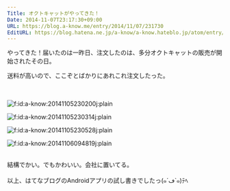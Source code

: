 ```yaml
---
Title: オクトキャットがやってきた！
Date: 2014-11-07T23:17:30+09:00
URL: https://blog.a-know.me/entry/2014/11/07/231730
EditURL: https://blog.hatena.ne.jp/a-know/a-know.hateblo.jp/atom/entry/8454420450072873170
---
```


<p>やってきた！届いたのは一昨日、注文したのは、多分オクトキャットの販売が開始されたその日。</p>
<div>
<div style="text-align: start;">送料が高いので、ここぞとばかりにあれこれ注文したった。</div>
<div style="text-align: start;"> </div>
<div style="text-align: start;"> 
<p><img class="hatena-fotolife" title="f:id:a-know:20141105230200j:plain" src="http://cdn-ak.f.st-hatena.com/images/fotolife/a/a-know/20141105/20141105230200.jpg" alt="f:id:a-know:20141105230200j:plain" /></p>
</div>
<div style="text-align: start;">
<p><img class="hatena-fotolife" title="f:id:a-know:20141105230314j:plain" src="http://cdn-ak.f.st-hatena.com/images/fotolife/a/a-know/20141105/20141105230314.jpg" alt="f:id:a-know:20141105230314j:plain" /></p>
</div>
<div style="text-align: start;">
<p><img class="hatena-fotolife" title="f:id:a-know:20141105230528j:plain" src="http://cdn-ak.f.st-hatena.com/images/fotolife/a/a-know/20141105/20141105230528.jpg" alt="f:id:a-know:20141105230528j:plain" /></p>
</div>
<div style="text-align: start;">
<p><img class="hatena-fotolife" title="f:id:a-know:20141106094819j:plain" src="http://cdn-ak.f.st-hatena.com/images/fotolife/a/a-know/20141106/20141106094819.jpg" alt="f:id:a-know:20141106094819j:plain" /></p>
</div>
<div style="text-align: start;"> </div>
<div>結構でかい。でもかわいい。会社に置いてる。</div>
<div> </div>
<div>以上、はてなブログのAndroidアプリの試し書きでしたっ(๑´ڡ`๑)ﾃﾍ</div>
</div>
